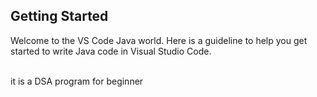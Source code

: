 ## Getting Started

Welcome to the VS Code Java world. Here is a guideline to help you get started to write Java code in Visual Studio Code.

<br>
it is a DSA program for beginner
